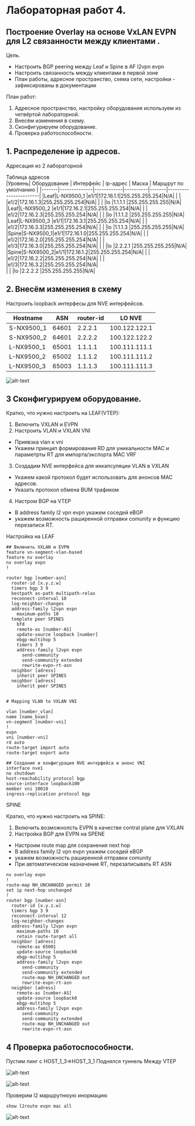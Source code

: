 # Лабораторная работ 4.
## Построение Overlay на основе VxLAN EVPN для L2 связанности между клиентами .

Цель.
- Настроить BGP peering между Leaf и Spine в AF l2vpn evpn
- Настроить связанность между клиентами в первой зоне
- План работы, адресное пространство, схема сети, настройки - зафиксированы в документации


План работ:
1) Адресное пространство, настройку оборудования используем из четвёртой лабораторной.
2) Внесём изменения в схему.
3) Сконфигурируем оборудование.
4) Проверка работоспособности.

 
## 1. Распределение ip адресов.

Адресация из 2 лабораторной

Таблица адресов  
|Уровень| Оборудование | Интерфейс  | ip-адрес | Маска |  Маршрут по умолчанию |
|-------|--------------|------------|----------|-------|-----------------------|
|Leaf|L-NX9500_1 |e1/1|172.16.1.1|255.255.255.254|N/A|
|    |           |e1/2|172.16.1.3|255.255.255.254|N/A|
|    |           |lo  |1.1.1.1   |255.255.255.255|N/A|
|Leaf|L-NX9500_2 |e1/1|172.16.2.1|255.255.255.254|N/A|
|    |           |e1/2|172.16.2.3|255.255.255.254|N/A|
|    |           |lo  |1.1.1.2   |255.255.255.255|N/A|
|Leaf|L-NX9500_3 |e1/1|172.16.3.1|255.255.255.254|N/A|
|    |           |e1/2|172.16.3.3|255.255.255.254|N/A|
|    |           |lo  |1.1.1.3   |255.255.255.255|N/A|
|Spine|S-NX9500_1|e1/1|172.16.1.0|255.255.255.254|N/A|
|     |          |e1/2|172.16.2.0|255.255.255.254|N/A|
|     |          |e1/3|172.16.3.0|255.255.255.254|N/A|
|     |          |lo  |2.2.2.1   |255.255.255.255|N/A|
|Spine|S-NX9500_2|e1/1|172.16.1.2|255.255.255.254|N/A|
|     |          |e1/2|172.16.2.2|255.255.255.254|N/A|
|     |          |e1/3|172.16.3.2|255.255.255.254|N/A|  
|     |          |lo  |2.2.2.2   |255.255.255.255|N/A|

## 2. Внесём изменения в схему

Настроить loopback интерфесы для NVE интерфейсов.


| Hostname | ASN   |router-id        |  LO NVE       |
|----------|-------|-----------------|---------------|
|S-NX9500_1|64601  |2.2.2.1          |100.122.122.1  |
|S-NX9500_2|64601  |2.2.2.2          |100.122.122.2  |
|L-NX9500_1|65001  |1.1.1.1          |100.111.111.1  |
|L-NX9500_2|65002  |1.1.1.2          |100.111.111.2  |
|L-NX9500_3|65003  |1.1.1.3          |100.111.111.3  |


![alt-text](img_3.png)


## 3 Сконфигурируем оборудование.

Кратко, что нужно настроить на LEAF(VTEP):

1) Включить VXLAN и EVPN
2) Настроить VLAN и VXLAN VNI  
+ Приявзка vlan к vni
+ Укажем принцип формирования RD для уникальности MAC и параметрты RT для импорта/экспорта MAC VRF
3) Создадим NVE интерфейса для инкапсуляции VLAN в VXLAN
+ Укажем какой протокол будет использовать для анонсов MAC адресов.
+ Указать протокол обмена BUM трафиком
4) Настром BGP на VTEP
+ В address family l2 vpn evpn укажем соседей eBGP
+ укажем возможность раширенной отправки comunity и функцию перезаписи RT. 


Настройка на LEAF

```
## Включить VXLAN и EVPN
feature vn-segment-vlan-based
feature nv overlay
nv overlay evpn
!

router bgp [number-asn]
  router-id [x.y.z.w]
  timers bgp 3 9
  bestpath as-path multipath-relax
  reconnect-interval 10
  log-neighbor-changes
  address-family l2vpn evpn
    maximum-paths 10
  template peer SPINES
    bfd
    remote-as [number-AS]
    update-source loopback [number]
    ebgp-multihop 5
    timers 3 9
    address-family l2vpn evpn
      send-community
      send-community extended
      rewrite-evpn-rt-asn
  neighbor [adress]
    inherit peer SPINES
  neighbor [adress]
    inherit peer SPINES


# Mapping VLAN to VXLAN VNI

vlan [number_vlan]
name [name_bvan]
vn-segment [number-vni]
!
evpn
vni [number-vni]
rd auto
route-target import auto
route-target export auto

## Создание и конфигурация NVE интерфейса и анонс VNI
interface nve1
no shutdown
host-reachability protocol bgp
source-interface loopback100
member vni 10010
ingress-replication protocol bgp
```

SPINE 

Кратко, что нужно настроить на SPINE:

1) Включить возможнолсть EVPN в качестве contral plane для VXLAN
2) Настройка BGP для EVPN на SPENE
+ Настроим route map для сохранения next hop
+ В address family l2 vpn evpn укажем соседей eBGP
+ укажем возможность раширенной отправки comunity
+ При автоматическом назначение RT, перезаписывать RT ASN


```
nv overlay evpn
!
route-map NH_UNCHANGED permit 10
set ip next-hop unchanged
!
router bgp [number-asn]
  router-id [x.y.z.w]
  timers bgp 3 9
  reconnect-interval 12
  log-neighbor-changes
  address-family l2vpn evpn
    maximum-paths 10
    retain route-target all
  neighbor [adress]
    remote-as 65001
    update-source loopback0
    ebgp-multihop 5
    address-family l2vpn evpn
      send-community
      send-community extended
      route-map NH_UNCHANGED out
      rewrite-evpn-rt-asn
  neighbor [adress]
    remote-as [number-AS]
    update-source loopback0
    ebgp-multihop 5
    address-family l2vpn evpn
      send-community
      send-community extended
      route-map NH_UNCHANGED out
      rewrite-evpn-rt-asn

```

## 4 Проверка работоспособности.

Пустим пинг с HOST_1_3=>HOST_3_1
Поднялся туннель Между VTEP

![alt-text](img_2.png)

![alt-text](img_4.png)

Проверим l2 маршрутнюую инормацию

```
show l2route evpn mac all
```


![alt-text](img_1.png)


